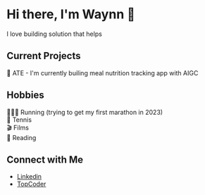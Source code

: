 # Hi there, I'm Waynn 👋
I love building solution that helps

## Current Projects
🥗 ATE - I'm currently builing meal nutrition tracking app with AIGC


## Hobbies
🏃🏽‍♂️ Running (trying to get my first marathon in 2023)\
🎾 Tennis\
🎬 Films\
📖 Reading

## Connect with Me
<!-- - [Porfolio](https://www.wpzeng.com) -->
- [Linkedin](https://www.linkedin.com/in/wpzeng)
- [TopCoder](https://www.topcoder.com/members/waynn)
